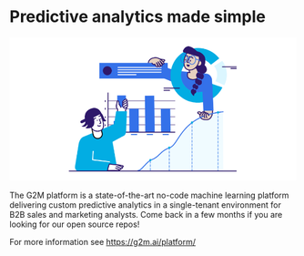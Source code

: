 # Predictive analytics made simple

![G2M platform hero image](/profile/analyzr-hero-new2-medium-900x450.png)

The G2M platform is a state-of-the-art no-code machine learning platform delivering custom predictive analytics in a single-tenant environment for B2B sales and marketing analysts. Come back in a few months if you are looking for our open source repos! 

For more information see https://g2m.ai/platform/
